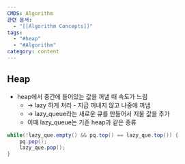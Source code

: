 ```yaml
---
CMDS: Algorithm
관련 문서:
  - "[[Algorithm Concepts]]"
tags:
  - "#heap"
  - "#Algorithm"
category: content
---
```

## Heap

- heap에서 중간에 들어있는 값을 꺼낼 때 속도가 느림
	- -> lazy 하게 처리 - 지금 꺼내지 않고 나중에 꺼냄
	- -> lazy_queue라는 새로운 큐를 만들어서 지울 값을 추가
	- 이때 lazy_queue는 기존 heap과 같은 종류
```java
while(!lazy_que.empty() && pq.top() == lazy_que.top()) {
	pq.pop();
	lazy_que.pop();
}
```